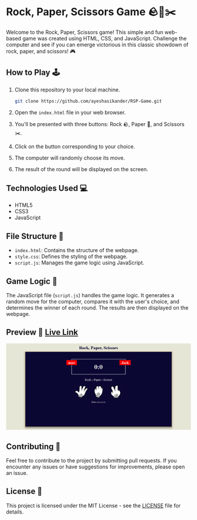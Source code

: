 # Rock, Paper, Scissors Game 🪨📄✂️

Welcome to the Rock, Paper, Scissors game! This simple and fun web-based game was created using HTML, CSS, and JavaScript. Challenge the computer and see if you can emerge victorious in this classic showdown of rock, paper, and scissors! 🎮


## How to Play 🕹️

1. Clone this repository to your local machine.

   ```bash
   git clone https://github.com/ayeshasikander/RSP-Game.git
   ```

2. Open the `index.html` file in your web browser.
3. You'll be presented with three buttons: Rock 🪨, Paper 📄, and Scissors ✂️.
4. Click on the button corresponding to your choice.
5. The computer will randomly choose its move.
6. The result of the round will be displayed on the screen.

## Technologies Used 💻

- HTML5
- CSS3
- JavaScript

## File Structure 📁

- `index.html`: Contains the structure of the webpage.
- `style.css`: Defines the styling of the webpage.
- `script.js`: Manages the game logic using JavaScript.

## Game Logic 🎲

The JavaScript file (`script.js`) handles the game logic. It generates a random move for the computer, compares it with the user's choice, and determines the winner of each round. The results are then displayed on the webpage.



## Preview 📸  [Live Link](https://rock-paper-scissor-app-ok.netlify.app/)



![Rock, Paper, Scissors Game](/Rock-Paper-Scissors-Game.png)

## Contributing 🤝

Feel free to contribute to the project by submitting pull requests. If you encounter any issues or have suggestions for improvements, please open an issue.

## License 📜

This project is licensed under the MIT License - see the [LICENSE](LICENSE) file for details.
